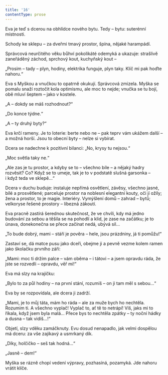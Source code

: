 ```yaml
---
title: '16'
contentType: prose
---
```


<section>

Eva je teď s dcerou na obhlídce nového bytu. Tedy – bytu: suterénní místnosti.

Schody ke sklepu – za dveřmi tmavý prostor, špína, nějaké harampádí.

Správcová neurčitého věku bůhví pokolikáté odemyká a ukazuje: strašlivě zaneřáděný záchod, sprchový kout, kuchyňský kout –

„Prosim – tady – plyn, hodiny, elektrika funguje, plyn taky. Klíč mi pak hoďte nahoru.“

Eva s Myškou a vnučkou to opatrně okukují. Správcová zmizela. Myška se pomalu snaží roztočit kola optimismu, ale moc to nejde; vnučka se tu bojí, obě mluví šeptem – jako v kostele.

„A – dokdy se máš rozhodnout?“

„Do konce týdne.“

„A – ty druhý byty?“

Eva krčí rameny. Je to loterie: berte nebo ne – pak teprv vám ukážem další – a možná horší. Jsou to obecní byty – nelze si vybírat.

Dcera se nadechne k pozitivní bilanci: „No, krysy tu nejsou.“

„Moc světla taky ne.“

„Ale zas je tu prostor, a kdyby se to – všechno bíle – a nějaký hadry rozvěsit? Co? Když se to umeje, tak je to v podstatě slušná garsonka – i když teda ve sklepě…“

Dcera v duchu buduje: instaluje nepřímá osvětlení, závěsy, všechno jasné, bílé a prosvětlené; parceluje prostor na noblesní elegantní kouty, oči jí ožily; žena a prostor, to je magie. Interiéry. Vymýšlení domů – zahrad – bytů; velkoryse řešené prostory – líbezná zákoutí.

Eva pracně zastírá šerednou skutečnost, že ve chvíli, kdy má jedno budování za sebou a těšila se na pohodlí a klid, je zase na začátku; je to únava, donekonečna se přece začínat nedá, ubývá sil…

„To bude dobrý, mami – stáří je pověra – hele, jsou prázdniny, já ti pomůžu!“

Zastaví se, dá matce pusu jako dceři, obejme ji a pevně vezme kolem ramen jako školačku prvního září:

„Mami: moc ti držím palce – vám oběma – i tátovi – a jsem opravdu ráda, že jste se rozvedli – opravdu, věř mi!“

Eva má slzy na krajíčku:

„Bylo to za půl hodiny – na první stání, rozumíš – on ji tam měl s sebou…“

Eva by se rozpovídala, ale dcera ji zadrží.

„Mami, je to můj táta, mám ho ráda – ale za muže bych ho nechtěla. Rozumim ti. A všechno vyplač! Vyplač to, ať tě to netrápí! Víš, jaks mi to říkala, když jsem byla malá… Přece bys to nechtěla zpátky – ty noční hádky a dusna – tak vidíš…!“

Objetí, slzy vděku zamáčknuty. Evu dosud nenapadlo, jak velmi dospělou má dceru: za vše zajíkavý a usmrkaný dík.

„Díky, holčičko – seš tak hodná…“

„Jasně – dem!“

Myška se rázně chopí vedení výpravy, pozhasíná, pozamyká. Jde nahoru vrátit klíče.

</section>
